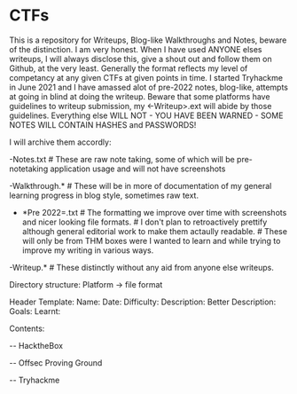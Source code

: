 # CTFs
This is a repository for Writeups, Blog-like Walkthroughs and Notes, beware of the distinction. 
I am very honest. When I have used ANYONE elses writeups, I will always disclose this, give a shout out and follow them on Github, at the very least. Generally the format reflects my level of competancy at any given CTFs at given points in time. I started Tryhackme in June 2021 and I have amassed alot of pre-2022 notes, blog-like, attempts at going in blind at doing the writeup. Beware that some platforms have guidelines to writeup submission, my <CTF><-Writeup>.ext will abide by those guidelines. Everything else WILL NOT - YOU HAVE BEEN WARNED - SOME NOTES WILL CONTAIN HASHES and PASSWORDS! 

I will archive them accordly:

<CTF-NAME>-Notes.txt    # These are raw note taking, some of which will be pre-notetaking application usage and will not have screenshots
  
<CTF-NAME>-Walkthrough.*      # These will be in more of documentation of my general learning progress in blog style, sometimes raw text.
- *Pre 2022=.txt        # The formatting we improve over time with screenshots and nicer looking file formats.
                        # I don't plan to retroactively prettify although general editorial work to make them actaully readable.
                        # These will only be from THM boxes were I wanted to learn and while trying to improve my writing in various ways.
  
<CTF-NAME>-Writeup.*    # These distinctly without any aid from anyone else writeups.

Directory structure:
Platform -> file format

Header Template:
Name:
Date:
Difficulty:
Description:
Better Description:
Goals:
Learnt:

  
Contents:

-- HacktheBox
  
-- Offsec Proving Ground
  
-- Tryhackme 
